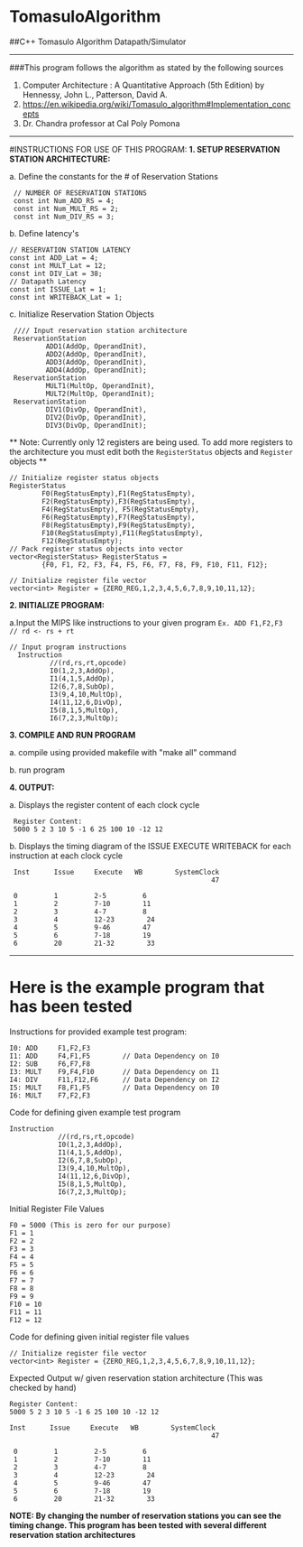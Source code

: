 # TomasuloAlgorithm
##C++ Tomasulo Algorithm Datapath/Simulator


___

###This program follows the algorithm as stated by the following sources
1. Computer Architecture : A Quantitative Approach (5th Edition) by Hennessy, John L., Patterson, David A.
2. https://en.wikipedia.org/wiki/Tomasulo_algorithm#Implementation_concepts
3. Dr. Chandra professor at Cal Poly Pomona





___

#INSTRUCTIONS FOR USE OF THIS PROGRAM:
**1. SETUP RESERVATION STATION ARCHITECTURE:**

 a. Define the constants for the # of Reservation Stations
     
     // NUMBER OF RESERVATION STATIONS
     const int Num_ADD_RS = 4;
     const int Num_MULT_RS = 2;
     const int Num_DIV_RS = 3;
 
 b. Define latency's
    
    // RESERVATION STATION LATENCY
    const int ADD_Lat = 4;
    const int MULT_Lat = 12;
    const int DIV_Lat = 38;
    // Datapath Latency
    const int ISSUE_Lat = 1;
    const int WRITEBACK_Lat = 1;
    
 c. Initialize Reservation Station Objects
 
     //// Input reservation station architecture
     ReservationStation
             ADD1(AddOp, OperandInit),
             ADD2(AddOp, OperandInit),
             ADD3(AddOp, OperandInit),
             ADD4(AddOp, OperandInit);
     ReservationStation
             MULT1(MultOp, OperandInit),
             MULT2(MultOp, OperandInit);
     ReservationStation
             DIV1(DivOp, OperandInit),
             DIV2(DivOp, OperandInit),
             DIV3(DivOp, OperandInit);
     
** Note: Currently only 12 registers are being used. To add more registers to the architecture
you must edit both the `RegisterStatus` objects and `Register` objects  **

    // Initialize register status objects
    RegisterStatus
            F0(RegStatusEmpty),F1(RegStatusEmpty),
            F2(RegStatusEmpty),F3(RegStatusEmpty),
            F4(RegStatusEmpty), F5(RegStatusEmpty),
            F6(RegStatusEmpty),F7(RegStatusEmpty),
            F8(RegStatusEmpty),F9(RegStatusEmpty),
            F10(RegStatusEmpty),F11(RegStatusEmpty),
            F12(RegStatusEmpty);
    // Pack register status objects into vector
    vector<RegisterStatus> RegisterStatus =
            {F0, F1, F2, F3, F4, F5, F6, F7, F8, F9, F10, F11, F12};

    // Initialize register file vector
    vector<int> Register = {ZERO_REG,1,2,3,4,5,6,7,8,9,10,11,12};

**2. INITIALIZE PROGRAM:**

 a.Input the MIPS like instructions to your given program `Ex. ADD F1,F2,F3 // rd <- rs + rt`
  
    // Input program instructions
      Instruction
              //(rd,rs,rt,opcode)
              I0(1,2,3,AddOp),
              I1(4,1,5,AddOp),
              I2(6,7,8,SubOp),
              I3(9,4,10,MultOp),
              I4(11,12,6,DivOp),
              I5(8,1,5,MultOp),
              I6(7,2,3,MultOp);
 
**3. COMPILE AND RUN PROGRAM**

 a. compile using provided makefile with "make all" command
 
 b. run program
 
**4. OUTPUT:**
     
 a. Displays the register content of each clock cycle

     Register Content:
     5000 5 2 3 10 5 -1 6 25 100 10 -12 12
     
 b. Displays the timing diagram of the ISSUE EXECUTE WRITEBACK for each instruction at each clock cycle
 
     Inst      Issue     Execute   WB        SystemClock
                                                      47
      
     0         1         2-5         6         
     1         2         7-10        11        
     2         3         4-7         8         
     3         4         12-23        24        
     4         5         9-46        47        
     5         6         7-18        19        
     6         20        21-32        33        
 
___

 
# Here is the example program that has been tested
 
Instructions for provided example test program:
 
    I0: ADD     F1,F2,F3        
    I1: ADD     F4,F1,F5        // Data Dependency on I0
    I2: SUB     F6,F7,F8        
    I3: MULT    F9,F4,F10       // Data Dependency on I1
    I4: DIV     F11,F12,F6      // Data Dependency on I2
    I5: MULT    F8,F1,F5        // Data Dependency on I0
    I6: MULT    F7,F2,F3
 
Code for defining given example test program

    Instruction
                //(rd,rs,rt,opcode)
                I0(1,2,3,AddOp),
                I1(4,1,5,AddOp),
                I2(6,7,8,SubOp),
                I3(9,4,10,MultOp),
                I4(11,12,6,DivOp),
                I5(8,1,5,MultOp),
                I6(7,2,3,MultOp);
                
Initial Register File Values
    
    F0 = 5000 (This is zero for our purpose)
    F1 = 1
    F2 = 2
    F3 = 3
    F4 = 4
    F5 = 5
    F6 = 6
    F7 = 7 
    F8 = 8 
    F9 = 9
    F10 = 10
    F11 = 11
    F12 = 12
    
Code for defining given initial register file values

    // Initialize register file vector
    vector<int> Register = {ZERO_REG,1,2,3,4,5,6,7,8,9,10,11,12};
    
Expected Output w/ given reservation station architecture (This was checked by hand)

    Register Content:
    5000 5 2 3 10 5 -1 6 25 100 10 -12 12
    
    Inst      Issue     Execute   WB        SystemClock
                                                      47
      
     0         1         2-5         6         
     1         2         7-10        11        
     2         3         4-7         8         
     3         4         12-23        24        
     4         5         9-46        47        
     5         6         7-18        19        
     6         20        21-32        33    

**NOTE: By changing the number of reservation stations you can see the timing change.
This program has been tested with several different reservation station architectures**
